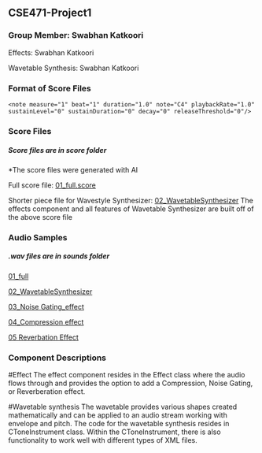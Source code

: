 ## CSE471-Project1
### Group Member: Swabhan Katkoori
Effects: Swabhan Katkoori

Wavetable Synthesis: Swabhan Katkoori

### Format of Score Files
	<note measure="1" beat="1" duration="1.0" note="C4" playbackRate="1.0" sustainLevel="0" sustainDuration="0" decay="0" releaseThreshold="0"/>


### Score Files
##### Score files are in score folder
*The score files were generated with AI

Full score file: [01_full.score](https://github.com/SwabhanKatkoori/Project1/blob/main/Scores/full.score)

Shorter piece file for Wavestyle Synthesizer: [02_WavetableSynthesizer](https://github.com/SwabhanKatkoori/Project1/blob/main/Scores/wavetableSynth.score)
The effects component and all features of Wavetable Synthesizer are built off of the above score file

### Audio Samples
##### .wav files are in sounds folder

[01_full]([https://github.com/SwabhanKatkoori/Project1/blob/main/Sounds/full.wav](https://github.com/SwabhanKatkoori/Project1/blob/main/Sounds/final.zip))

[02_WavetableSynthesizer](https://github.com/SwabhanKatkoori/Project1/blob/main/Sounds/wavetableSynth.wav)

[03_Noise Gating_effect](https://github.com/SwabhanKatkoori/Project1/blob/main/Sounds/wavetableSynthNoiseGate.wav)

[04_Compression effect](https://github.com/SwabhanKatkoori/Project1/blob/main/Sounds/wavetableSynthCompress.wav)

[05 Reverbation Effect](https://github.com/SwabhanKatkoori/Project1/blob/main/Sounds/wavetableSynthReverb.wav)

### Component Descriptions
#Effect
The effect component resides in the Effect class where the audio flows through and provides the option to add a Compression, Noise Gating, or Reverberation effect.

#Wavetable synthesis
The wavetable provides various shapes created mathematically and can be applied to an audio stream working with envelope and pitch. The code for the wavetable synthesis resides in CToneInstrument class. Within the CToneInstrument, there is also functionality to work well with different types of XML files. 
